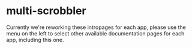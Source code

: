 # multi-scrobbler

Currently we're reworking these intropages for each app, please use the menu on the left to select other available documentation pages for each app, including this one.
